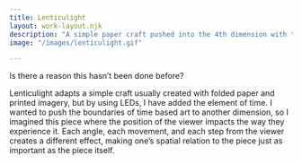 ```yaml
---
title: Lenticulight
layout: work-layout.njk
description: "A simple paper craft pushed into the 4th dimension with the addition of addressable LEDs."
image: "/images/lenticulight.gif"

---
```

Is there a reason this hasn’t been done before?

Lenticulight adapts a simple craft usually created with folded paper and printed imagery, but by using LEDs, I have added the element of time. I wanted to push the boundaries of time based art to another dimension, so I imagined this piece where the position of the viewer impacts the way they experience it. Each angle, each movement, and each step from the viewer creates a different effect, making one’s spatial relation to the piece just as important as the piece itself.